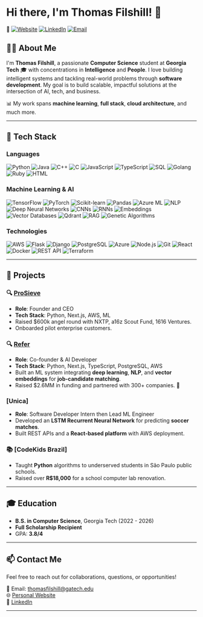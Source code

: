 # Hi there, I'm Thomas Filshill! 👋

🔗 [![Website](https://img.shields.io/badge/Website-Visit-brightgreen)](https://thomasfilshill.com) 
[![LinkedIn](https://img.shields.io/badge/LinkedIn-Connect-blue)](https://linkedin.com/in/thomasfilshill)
[![Email](https://img.shields.io/badge/Email-Contact-red)](mailto:thomasfilshill@gatech.edu)

## 👨‍💻 About Me
I'm **Thomas Filshill**, a passionate **Computer Science** student at **Georgia Tech** 🎓 with concentrations in **Intelligence** and **People**. I love building intelligent systems and tackling real-world problems through **software development**. My goal is to build scalable, impactful solutions at the intersection of AI, tech, and business.

📊 My work spans **machine learning**, **full stack**, **cloud architecture**, and much more.

---

## 🔧 Tech Stack

### **Languages**
![Python](https://img.shields.io/badge/Python-3776AB?style=flat-square&logo=python&logoColor=white)
![Java](https://img.shields.io/badge/Java-007396?style=flat-square&logo=java&logoColor=white)
![C++](https://img.shields.io/badge/C++-00599C?style=flat-square&logo=cplusplus&logoColor=white)
![C](https://img.shields.io/badge/C-A8B9CC?style=flat-square&logo=c&logoColor=white)
![JavaScript](https://img.shields.io/badge/JavaScript-F7DF1E?style=flat-square&logo=javascript&logoColor=black)
![TypeScript](https://img.shields.io/badge/TypeScript-3178C6?style=flat-square&logo=typescript&logoColor=white)
![SQL](https://img.shields.io/badge/SQL-003B57?style=flat-square&logo=postgresql&logoColor=white)
![Golang](https://img.shields.io/badge/Go-00ADD8?style=flat-square&logo=go&logoColor=white)
![Ruby](https://img.shields.io/badge/Ruby-CC342D?style=flat-square&logo=ruby&logoColor=white)
![HTML](https://img.shields.io/badge/HTML-E34F26?style=flat-square&logo=html5&logoColor=white)

### **Machine Learning & AI**
![TensorFlow](https://img.shields.io/badge/TensorFlow-FF6F00?style=flat-square&logo=tensorflow&logoColor=white)
![PyTorch](https://img.shields.io/badge/PyTorch-EE4C2C?style=flat-square&logo=pytorch&logoColor=white)
![Scikit-learn](https://img.shields.io/badge/Scikit--learn-F7931E?style=flat-square&logo=scikit-learn&logoColor=white)
![Pandas](https://img.shields.io/badge/Pandas-150458?style=flat-square&logo=pandas&logoColor=white)
![Azure ML](https://img.shields.io/badge/Azure%20ML-0089D6?style=flat-square&logo=microsoft-azure&logoColor=white)
![NLP](https://img.shields.io/badge/Natural%20Language%20Processing-FF6F00?style=flat-square&logo=tensorflow&logoColor=white)
![Deep Neural Networks](https://img.shields.io/badge/Deep%20Neural%20Networks-8A2BE2?style=flat-square&logo=brain&logoColor=white)
![CNNs](https://img.shields.io/badge/CNN-8A2BE2?style=flat-square&logo=brain&logoColor=white)
![RNNs](https://img.shields.io/badge/RNN-FF6F00?style=flat-square&logo=deep-learning&logoColor=white)
![Embeddings](https://img.shields.io/badge/Embeddings-008000?style=flat-square&logo=ai&logoColor=white)
![Vector Databases](https://img.shields.io/badge/Vector%20Databases-4169E1?style=flat-square&logo=database&logoColor=white)
![Qdrant](https://img.shields.io/badge/Qdrant-00FFFF?style=flat-square&logo=qdrant&logoColor=white)
![RAG](https://img.shields.io/badge/RAG-FE2C53?style=flat-square&logo=openai&logoColor=white)
![Genetic Algorithms](https://img.shields.io/badge/Genetic%20Algorithms-FFD700?style=flat-square&logo=dna&logoColor=white)

### **Technologies**
![AWS](https://img.shields.io/badge/Amazon%20AWS-232F3E?style=flat-square&logo=amazon-aws&logoColor=white)
![Flask](https://img.shields.io/badge/Flask-000000?style=flat-square&logo=flask&logoColor=white)
![Django](https://img.shields.io/badge/Django-092E20?style=flat-square&logo=django&logoColor=white)
![PostgreSQL](https://img.shields.io/badge/PostgreSQL-336791?style=flat-square&logo=postgresql&logoColor=white)
![Azure](https://img.shields.io/badge/Microsoft%20Azure-0089D6?style=flat-square&logo=microsoft-azure&logoColor=white)
![Node.js](https://img.shields.io/badge/Node.js-339933?style=flat-square&logo=node.js&logoColor=white)
![Git](https://img.shields.io/badge/Git-F05032?style=flat-square&logo=git&logoColor=white)
![React](https://img.shields.io/badge/React-61DAFB?style=flat-square&logo=react&logoColor=black)
![Docker](https://img.shields.io/badge/Docker-2496ED?style=flat-square&logo=docker&logoColor=white)
![REST API](https://img.shields.io/badge/REST%20API-FF6F00?style=flat-square&logo=rest-api&logoColor=white)
![Terraform](https://img.shields.io/badge/Terraform-7B42BC?style=flat-square&logo=terraform&logoColor=white)

---

## 🌟 Projects

### 🔍 [**ProSieve**](https://prosieve.com)
- **Role**: Founder and CEO
- **Tech Stack**: Python, Next.js, AWS, ML
- Raised $600k angel round with NXTP, a16z Scout Fund, 1616 Ventures.
- Onboarded pilot enterprise customers.

### 🔍 [**Refer**](https://cardinalrefer.com)
- **Role**: Co-founder & AI Developer
- **Tech Stack**: Python, Next.js, TypeScript, PostgreSQL, AWS
- Built an ML system integrating **deep learning**, **NLP**, and **vector embeddings** for **job-candidate matching**.
- Raised $2.6MM in funding and partnered with 300+ companies. 🚀

###  [**Unica**]
- **Role**: Software Developer Intern then Lead ML Engineer
- Developed an **LSTM Recurrent Neural Network** for predicting **soccer matches**.
- Built REST APIs and a **React-based platform** with AWS deployment.

### 📚 [**CodeKids Brazil**]
- Taught **Python** algorithms to underserved students in São Paulo public schools.
- Raised over **R$18,000** for a school computer lab renovation.

---

## 🎓 Education
- **B.S. in Computer Science**, Georgia Tech (2022 - 2026)
- **Full Scholarship Recipient** 
- GPA: **3.8/4**

---

## 📫 Contact Me
Feel free to reach out for collaborations, questions, or opportunities!  

📧 Email: [thomasfilshill@gatech.edu](mailto:thomasfilshill@gatech.edu)  
🌐 [Personal Website](https://thomasfilshill.com)  
💼 [LinkedIn](https://linkedin.com/in/thomasfilshill)

---
